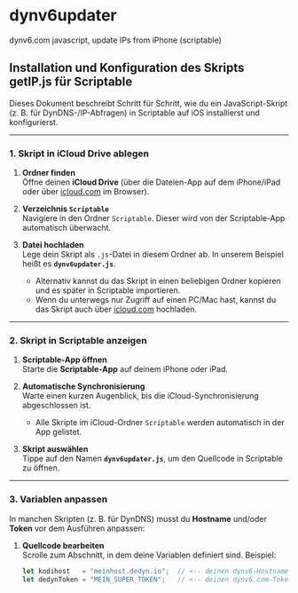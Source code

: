 # dynv6updater
dynv6.com javascript, update IPs from iPhone (scriptable)

## Installation und Konfiguration des Skripts **getIP.js** für Scriptable

Dieses Dokument beschreibt Schritt für Schritt, wie du ein JavaScript-Skript (z. B. für DynDNS-/IP-Abfragen) in Scriptable auf iOS installierst und konfigurierst.

---

### 1. Skript in iCloud Drive ablegen

1. **Ordner finden**  
   Öffne deinen **iCloud Drive** (über die Dateien-App auf dem iPhone/iPad oder über [icloud.com](https://icloud.com) im Browser).

2. **Verzeichnis `Scriptable`**  
   Navigiere in den Ordner `Scriptable`. Dieser wird von der Scriptable-App automatisch überwacht.

3. **Datei hochladen**  
   Lege dein Skript als `.js`-Datei in diesem Ordner ab. In unserem Beispiel heißt es **`dynv6updater.js`**.  
   - Alternativ kannst du das Skript in einen beliebigen Ordner kopieren und es später in Scriptable importieren.  
   - Wenn du unterwegs nur Zugriff auf einen PC/Mac hast, kannst du das Skript auch über [icloud.com](https://icloud.com) hochladen.

---

### 2. Skript in Scriptable anzeigen

1. **Scriptable-App öffnen**  
   Starte die **Scriptable-App** auf deinem iPhone oder iPad.

2. **Automatische Synchronisierung**  
   Warte einen kurzen Augenblick, bis die iCloud-Synchronisierung abgeschlossen ist.  
   - Alle Skripte im iCloud-Ordner `Scriptable` werden automatisch in der App gelistet.

3. **Skript auswählen**  
   Tippe auf den Namen **`dynv6updater.js`**, um den Quellcode in Scriptable zu öffnen.

---

### 3. Variablen anpassen

In manchen Skripten (z. B. für DynDNS) musst du **Hostname** und/oder **Token** vor dem Ausführen anpassen:

1. **Quellcode bearbeiten**  
   Scrolle zum Abschnitt, in dem deine Variablen definiert sind. Beispiel:
   ```js
   let kodihost   = "meinhost.dedyn.io";  // <-- deinen dynv6-Hostnamen hier eintragen
   let dedynToken = "MEIN_SUPER_TOKEN";   // <-- deinen dynv6.com-Token hier einfügen
